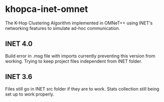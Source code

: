 # khopca-inet-omnet
The K-Hop Clustering Algorithm implemented in OMNeT++ using INET's networking features to simulate ad-hoc communication.

## INET 4.0
Build error in .msg file with imports currently preventing this version from working. Trying to keep project files independent from INET folder.

## INET 3.6
Files still go in INET src folder if they are to work. Stats collection still being set up to work properly. 
